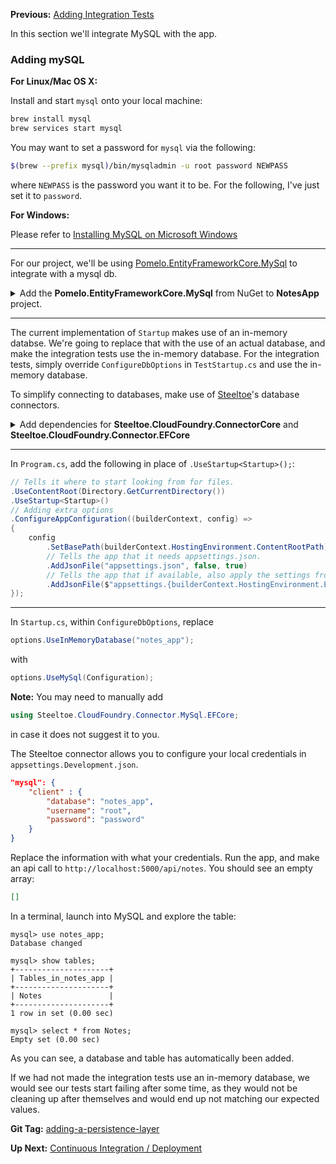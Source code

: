 **Previous:** [Adding Integration Tests](../Adding-Integration-Tests)

In this section we'll integrate MySQL with the app.

### Adding mySQL

**For Linux/Mac OS X:**

Install and start `mysql` onto your local machine:
```bash
brew install mysql
brew services start mysql
```
You may want to set a password for `mysql` via the following:
```bash
$(brew --prefix mysql)/bin/mysqladmin -u root password NEWPASS
```
where `NEWPASS` is the password you want it to be. For the following, I've just set it to `password`.

**For Windows:**

Please refer to [Installing MySQL on Microsoft Windows](https://dev.mysql.com/doc/refman/8.0/en/windows-installation.html)

***

For our project, we'll be using [Pomelo.EntityFrameworkCore.MySql](https://github.com/PomeloFoundation/Pomelo.EntityFrameworkCore.MySql) to integrate with a mysql db.

<details>
  <summary>Add the <b>Pomelo.EntityFrameworkCore.MySql</b> from NuGet to <b>NotesApp</b> project.</summary>
  <a href="pomelo-dependency.png" target="_blank">
    ![pomelo-dependency.png](pomelo-dependency.png)
  </a>
</details>

***

The current implementation of `Startup` makes use of an in-memory databse. We're going to replace that with the use of an actual database, and make the integration tests use the in-memory database. For the integration tests, simply override `ConfigureDbOptions` in `TestStartup.cs` and use the in-memory database.

To simplify connecting to databases, make use of [Steeltoe](http://steeltoe.io/)'s database connectors.

<details>
    <summary>Add dependencies for <b>Steeltoe.CloudFoundry.ConnectorCore</b> and <b>Steeltoe.CloudFoundry.Connector.EFCore</b></summary>
    <a href="steeltoe-mysql-connector.png" target="_blank">
        ![steeltoe-mysql-connector.png](steeltoe-mysql-connector.png)
    </a>
</details>

***

In `Program.cs`, add the following in place of `.UseStartup<Startup>();`:
```c#
// Tells it where to start looking from for files.
.UseContentRoot(Directory.GetCurrentDirectory())
.UseStartup<Startup>()
// Adding extra options
.ConfigureAppConfiguration((builderContext, config) =>
{
    config
        .SetBasePath(builderContext.HostingEnvironment.ContentRootPath)
        // Tells the app that it needs appsettings.json.
        .AddJsonFile("appsettings.json", false, true)
        // Tells the app that if available, also apply the settings from the matching environment based settings file.
        .AddJsonFile($"appsettings.{builderContext.HostingEnvironment.EnvironmentName}.json", true);
});
```

***

In `Startup.cs`, within `ConfigureDbOptions`, replace
```c#
options.UseInMemoryDatabase("notes_app");
```
with
```c#
options.UseMySql(Configuration);
```

**Note:** You may need to manually add
```c#
using Steeltoe.CloudFoundry.Connector.MySql.EFCore;
```
in case it does not suggest it to you.

The Steeltoe connector allows you to configure your local credentials in `appsettings.Development.json`.
```json
"mysql": {
    "client" : {
        "database": "notes_app",
        "username": "root",
        "password": "password"
    }
}
```
Replace the information with what your credentials. Run the app, and make an api call to `http://localhost:5000/api/notes`. You should see an empty array:
```json
[]
```

In a terminal, launch into MySQL and explore the table:
```
mysql> use notes_app;
Database changed

mysql> show tables;
+---------------------+
| Tables_in_notes_app |
+---------------------+
| Notes               |
+---------------------+
1 row in set (0.00 sec)

mysql> select * from Notes;
Empty set (0.00 sec)
```

As you can see, a database and table has automatically been added.

If we had not made the integration tests use an in-memory database, we would see our tests start failing after some time, as they would not be cleaning up after themselves and would end up not matching our expected values.

**Git Tag:** [adding-a-persistence-layer](https://github.com/xtreme-steve-elliott/NotesApp/tree/adding-a-persistence-layer)

**Up Next:** [Continuous Integration / Deployment](/#continuous-integration--deployment)
